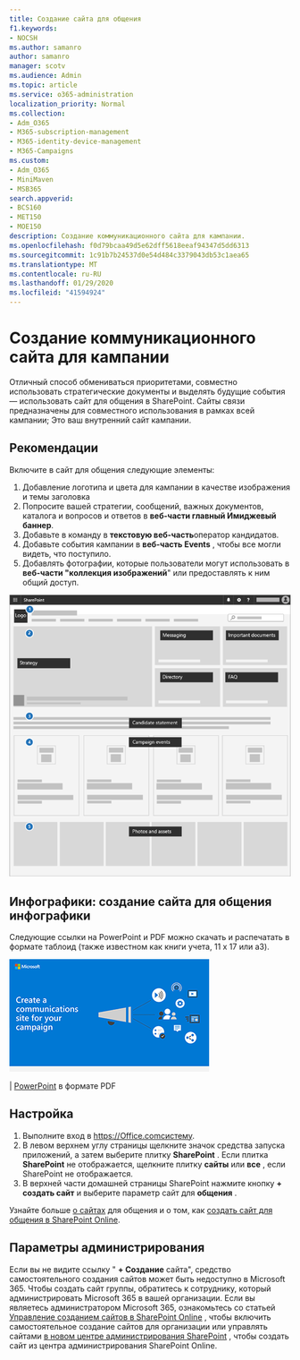 ```yaml
---
title: Создание сайта для общения
f1.keywords:
- NOCSH
ms.author: samanro
author: samanro
manager: scotv
ms.audience: Admin
ms.topic: article
ms.service: o365-administration
localization_priority: Normal
ms.collection:
- Adm_O365
- M365-subscription-management
- M365-identity-device-management
- M365-Campaigns
ms.custom:
- Adm_O365
- MiniMaven
- MSB365
search.appverid:
- BCS160
- MET150
- MOE150
description: Создание коммуникационного сайта для кампании.
ms.openlocfilehash: f0d79bcaa49d5e62dff5618eeaf94347d5dd6313
ms.sourcegitcommit: 1c91b7b24537d0e54d484c3379043db53c1aea65
ms.translationtype: MT
ms.contentlocale: ru-RU
ms.lasthandoff: 01/29/2020
ms.locfileid: "41594924"
---
```

# <a name="create-a-communications-site-for-your-campaign"></a>Создание коммуникационного сайта для кампании

Отличный способ обмениваться приоритетами, совместно использовать стратегические документы и выделять будущие события — использовать сайт для общения в SharePoint. Сайты связи предназначены для совместного использования в рамках всей кампании; Это ваш внутренний сайт кампании.

## <a name="best-practices"></a>Рекомендации

Включите в сайт для общения следующие элементы:

1. Добавление логотипа и цвета для кампании в качестве изображения и темы заголовка
2. Попросите вашей стратегии, сообщений, важных документов, каталога и вопросов и ответов в **веб-части главный Имиджевый баннер**.
3. Добавьте в команду в **текстовую веб-часть**оператор кандидатов.
4. Добавьте события кампании в **веб-часть Events** , чтобы все могли видеть, что поступило.
5. Добавлять фотографии, которые пользователи могут использовать в **веб-части "коллекция изображений**" или предоставлять к ним общий доступ.

![Схема страницы "связь SharePoint" с пространством для распространенных элементов, которые потребуются в кампании](media/m365-democracy-comms-site.png)

## <a name="infographic-create-a-communications-site-infographic"></a>Инфографики: создание сайта для общения инфографики 
Следующие ссылки на PowerPoint и PDF можно скачать и распечатать в формате таблоид (также известном как книги учета, 11 x 17 или a3).

[![Изображение для инфографикиного сайта для общения](media/M365-Campaigns-CreateCommunicationSite-358-201.png)](downloads/M365CampaignsCreateCommunicationSite.pdf)

[](downloads/M365CampaignsCreateCommunicationSite.pdf) | [PowerPoint](https://github.com/MicrosoftDocs/microsoft-365-docs-pr/raw/live/m365-democracy/microsoft-365/campaigns/downloads/M365CampaignsCreateCommunicationSite.pptx) в формате PDF


## <a name="set-it-up"></a>Настройка

1. Выполните вход в https://Office.comсистему.
2. В левом верхнем углу страницы щелкните значок средства запуска приложений, а затем выберите плитку **SharePoint** . Если плитка **SharePoint** не отображается, щелкните плитку **сайты** или **все** , если SharePoint не отображается.
3. В верхней части домашней страницы SharePoint нажмите кнопку **+ создать сайт** и выберите параметр сайт для **общения** .

Узнайте больше [о сайтах](https://support.office.com/article/What-is-a-SharePoint-communication-site-94A33429-E580-45C3-A090-5512A8070732) для общения и о том, как [создать сайт для общения в SharePoint Online](https://support.office.com/article/Create-a-communication-site-in-SharePoint-Online-7FB44B20-A72F-4D2C-9173-FC8F59BA50EB).


## <a name="admin-settings"></a>Параметры администрирования

Если вы не видите ссылку " **+ Создание** сайта", средство самостоятельного создания сайтов может быть недоступно в Microsoft 365. Чтобы создать сайт группы, обратитесь к сотруднику, который администрировать Microsoft 365 в вашей организации. Если вы являетесь администратором Microsoft 365, ознакомьтесь со статьей [Управление созданием сайтов в SharePoint Online](https://docs.microsoft.com/sharepoint/manage-site-creation) , чтобы включить самостоятельное создание сайтов для организации или управлять сайтами [в новом центре администрирования SharePoint](https://docs.microsoft.com/sharepoint/manage-sites-in-new-admin-center) , чтобы создать сайт из центра администрирования SharePoint Online.
  